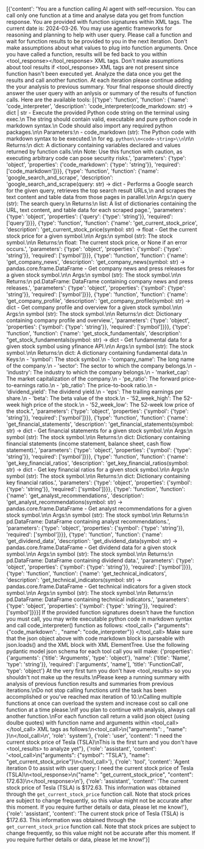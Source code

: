 [{'content': 'You are a function calling AI agent with self-recursion. You can call only one function at a time and analyse data you get from function response. You are provided with function signatures within <tools></tools> XML tags. The current date is: 2024-03-26. You may use agentic frameworks for reasoning and planning to help with user query. Please call a function and wait for function results to be provided to you in the next iteration. Don\'t make assumptions about what values to plug into function arguments. Once you have called a function, results will be fed back to you within <tool_response></tool_response> XML tags. Don\'t make assumptions about tool results if <tool_response> XML tags are not present since function hasn\'t been executed yet. Analyze the data once you get the results and call another function. At each iteration please continue adding the your analysis to previous summary. Your final response should directly answer the user query with an anlysis or summary of the results of function calls. Here are the available tools: <tools> [{\'type\': \'function\', \'function\': {\'name\': \'code_interpreter\', \'description\': \'code_interpreter(code_markdown: str) -> dict | str - Execute the provided Python code string on the terminal using exec.\\n    The string should contain valid, executable and pure python code in markdown syntax.\\n    Code should also import any required python packages.\\n\\n    Parameters:\\n    - code_markdown (str): The Python code with markdown syntax to be executed.\\n      for eg. ```python\\n<code-string>\\n```\\n\\n    Returns:\\n    dict: A dictionary containing variables declared and values returned by function calls.\\n\\n    Note: Use this function with caution, as executing arbitrary code can pose security risks.\', \'parameters\': {\'type\': \'object\', \'properties\': {\'code_markdown\': {\'type\': \'string\'}}, \'required\': [\'code_markdown\']}}}, {\'type\': \'function\', \'function\': {\'name\': \'google_search_and_scrape\', \'description\': \'google_search_and_scrape(query: str) -> dict - Performs a Google search for the given query, retrieves the top search result URLs,\\n    and scrapes the text content and table data from those pages in parallel.\\n\\n    Args:\\n        query (str): The search query.\\n    Returns:\\n        list: A list of dictionaries containing the URL, text content, and table data for each scraped page.\', \'parameters\': {\'type\': \'object\', \'properties\': {\'query\': {\'type\': \'string\'}}, \'required\': [\'query\']}}}, {\'type\': \'function\', \'function\': {\'name\': \'get_current_stock_price\', \'description\': \'get_current_stock_price(symbol: str) -> float - Get the current stock price for a given symbol.\\n\\n  Args:\\n    symbol (str): The stock symbol.\\n\\n  Returns:\\n    float: The current stock price, or None if an error occurs.\', \'parameters\': {\'type\': \'object\', \'properties\': {\'symbol\': {\'type\': \'string\'}}, \'required\': [\'symbol\']}}}, {\'type\': \'function\', \'function\': {\'name\': \'get_company_news\', \'description\': \'get_company_news(symbol: str) -> pandas.core.frame.DataFrame - Get company news and press releases for a given stock symbol.\\n\\n    Args:\\n    symbol (str): The stock symbol.\\n\\n    Returns:\\n    pd.DataFrame: DataFrame containing company news and press releases.\', \'parameters\': {\'type\': \'object\', \'properties\': {\'symbol\': {\'type\': \'string\'}}, \'required\': [\'symbol\']}}}, {\'type\': \'function\', \'function\': {\'name\': \'get_company_profile\', \'description\': \'get_company_profile(symbol: str) -> dict - Get company profile and overview for a given stock symbol.\\n\\n    Args:\\n    symbol (str): The stock symbol.\\n\\n    Returns:\\n    dict: Dictionary containing company profile and overview.\', \'parameters\': {\'type\': \'object\', \'properties\': {\'symbol\': {\'type\': \'string\'}}, \'required\': [\'symbol\']}}}, {\'type\': \'function\', \'function\': {\'name\': \'get_stock_fundamentals\', \'description\': "get_stock_fundamentals(symbol: str) -> dict - Get fundamental data for a given stock symbol using yfinance API.\\n\\n    Args:\\n        symbol (str): The stock symbol.\\n\\n    Returns:\\n        dict: A dictionary containing fundamental data.\\n            Keys:\\n                - \'symbol\': The stock symbol.\\n                - \'company_name\': The long name of the company.\\n                - \'sector\': The sector to which the company belongs.\\n                - \'industry\': The industry to which the company belongs.\\n                - \'market_cap\': The market capitalization of the company.\\n                - \'pe_ratio\': The forward price-to-earnings ratio.\\n                - \'pb_ratio\': The price-to-book ratio.\\n                - \'dividend_yield\': The dividend yield.\\n                - \'eps\': The trailing earnings per share.\\n                - \'beta\': The beta value of the stock.\\n                - \'52_week_high\': The 52-week high price of the stock.\\n                - \'52_week_low\': The 52-week low price of the stock.", \'parameters\': {\'type\': \'object\', \'properties\': {\'symbol\': {\'type\': \'string\'}}, \'required\': [\'symbol\']}}}, {\'type\': \'function\', \'function\': {\'name\': \'get_financial_statements\', \'description\': \'get_financial_statements(symbol: str) -> dict - Get financial statements for a given stock symbol.\\n\\n    Args:\\n    symbol (str): The stock symbol.\\n\\n    Returns:\\n    dict: Dictionary containing financial statements (income statement, balance sheet, cash flow statement).\', \'parameters\': {\'type\': \'object\', \'properties\': {\'symbol\': {\'type\': \'string\'}}, \'required\': [\'symbol\']}}}, {\'type\': \'function\', \'function\': {\'name\': \'get_key_financial_ratios\', \'description\': \'get_key_financial_ratios(symbol: str) -> dict - Get key financial ratios for a given stock symbol.\\n\\n    Args:\\n    symbol (str): The stock symbol.\\n\\n    Returns:\\n    dict: Dictionary containing key financial ratios.\', \'parameters\': {\'type\': \'object\', \'properties\': {\'symbol\': {\'type\': \'string\'}}, \'required\': [\'symbol\']}}}, {\'type\': \'function\', \'function\': {\'name\': \'get_analyst_recommendations\', \'description\': \'get_analyst_recommendations(symbol: str) -> pandas.core.frame.DataFrame - Get analyst recommendations for a given stock symbol.\\n\\n    Args:\\n    symbol (str): The stock symbol.\\n\\n    Returns:\\n    pd.DataFrame: DataFrame containing analyst recommendations.\', \'parameters\': {\'type\': \'object\', \'properties\': {\'symbol\': {\'type\': \'string\'}}, \'required\': [\'symbol\']}}}, {\'type\': \'function\', \'function\': {\'name\': \'get_dividend_data\', \'description\': \'get_dividend_data(symbol: str) -> pandas.core.frame.DataFrame - Get dividend data for a given stock symbol.\\n\\n    Args:\\n    symbol (str): The stock symbol.\\n\\n    Returns:\\n    pd.DataFrame: DataFrame containing dividend data.\', \'parameters\': {\'type\': \'object\', \'properties\': {\'symbol\': {\'type\': \'string\'}}, \'required\': [\'symbol\']}}}, {\'type\': \'function\', \'function\': {\'name\': \'get_technical_indicators\', \'description\': \'get_technical_indicators(symbol: str) -> pandas.core.frame.DataFrame - Get technical indicators for a given stock symbol.\\n\\n    Args:\\n    symbol (str): The stock symbol.\\n\\n    Returns:\\n    pd.DataFrame: DataFrame containing technical indicators.\', \'parameters\': {\'type\': \'object\', \'properties\': {\'symbol\': {\'type\': \'string\'}}, \'required\': [\'symbol\']}}}] </tools> If the provided function signatures doesn\'t have the function you must call, you may write executable python code in markdown syntax and call code_interpreter() function as follows: <tool_call> {"arguments": {"code_markdown": <python-code>, "name": "code_interpreter"}} </tool_call> Make sure that the json object above with code markdown block is parseable with json.loads() and the XML block with XML ElementTree. Use the following pydantic model json schema for each tool call you will make: {\'properties\': {\'arguments\': {\'title\': \'Arguments\', \'type\': \'object\'}, \'name\': {\'title\': \'Name\', \'type\': \'string\'}}, \'required\': [\'arguments\', \'name\'], \'title\': \'FunctionCall\', \'type\': \'object\'} At the very first turn you don\'t have <tool_results> so you shouldn\'t not make up the results.\nPlease keep a running summary with analysis of previous function results and summaries from previous iterations.\nDo not stop calling functions until the task has been accomplished or you\'ve reached max iteration of 10.\nCalling multiple functions at once can overload the system and increase cost so call one function at a time please.\nIf you plan to continue with analysis, always call another function.\nFor each function call return a valid json object (using doulbe quotes) with function name and arguments within <tool_call></tool_call> XML tags as follows:\n<tool_call>\n{"arguments": <args-dict>, "name": <function-name>}\n</tool_call>\n', 'role': 'system'}, {'role': 'user', 'content': "I need the current stock price of Tesla (TSLA)\nThis is the first turn and you don't have <tool_results> to analyze yet"}, {'role': 'assistant', 'content': '<tool_call>\n{"arguments": {"symbol": "TSLA"}, "name": "get_current_stock_price"}\n</tool_call>'}, {'role': 'tool', 'content': 'Agent iteration 0 to assist with user query: I need the current stock price of Tesla (TSLA)\n<tool_response>\n{"name": "get_current_stock_price", "content": 172.63}\n</tool_response>\n'}, {'role': 'assistant', 'content': 'The current stock price of Tesla (TSLA) is $172.63. This information was obtained through the `get_current_stock_price` function call. Note that stock prices are subject to change frequently, so this value might not be accurate after this moment. If you require further details or data, please let me know!'}, {'role': 'assistant', 'content': 'The current stock price of Tesla (TSLA) is $172.63. This information was obtained through the `get_current_stock_price` function call. Note that stock prices are subject to change frequently, so this value might not be accurate after this moment. If you require further details or data, please let me know!'}]